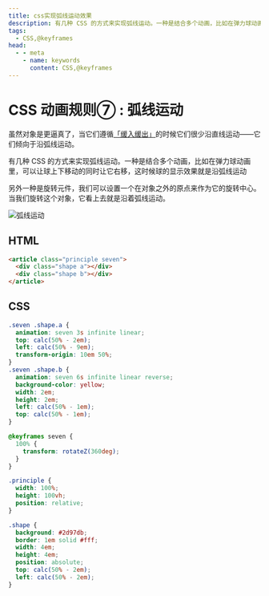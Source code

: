 ```yaml
---
title: css实现弧线运动效果
description: 有几种 CSS 的方式来实现弧线运动。一种是结合多个动画，比如在弹力球动画里，可以让球上下移动的同时让它右移，这时候球的显示效果就是沿弧线运动
tags: 
  - CSS,@keyframes
head:
  - - meta
    - name: keywords
      content: CSS,@keyframes
---
```


# CSS 动画规则⑦ : 弧线运动

虽然对象是更逼真了，当它们遵循[「缓入缓出」](/tricks/css-slow-in-and-slow-out)的时候它们很少沿直线运动——它们倾向于沿弧线运动。

有几种 CSS 的方式来实现弧线运动。一种是结合多个动画，比如在弹力球动画里，可以让球上下移动的同时让它右移，这时候球的显示效果就是沿弧线运动

另外一种是旋转元件，我们可以设置一个在对象之外的原点来作为它的旋转中心。当我们旋转这个对象，它看上去就是沿着弧线运动。

![弧线运动](/images/tricks/css/arc.gif)

## HTML

```html
<article class="principle seven">
  <div class="shape a"></div>
  <div class="shape b"></div>
</article>
```

## CSS

```css
.seven .shape.a {
  animation: seven 3s infinite linear;
  top: calc(50% - 2em);
  left: calc(50% - 9em);
  transform-origin: 10em 50%;
}
.seven .shape.b {
  animation: seven 6s infinite linear reverse;
  background-color: yellow;
  width: 2em;
  height: 2em;
  left: calc(50% - 1em);
  top: calc(50% - 1em);
}

@keyframes seven {
  100% {
    transform: rotateZ(360deg);
  }
}

.principle {
  width: 100%;
  height: 100vh;
  position: relative;
}

.shape {
  background: #2d97db;
  border: 1em solid #fff;
  width: 4em;
  height: 4em;
  position: absolute;
  top: calc(50% - 2em);
  left: calc(50% - 2em);
}
```